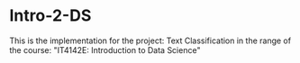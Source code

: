 # Intro-2-DS
This is the implementation for the project: Text Classification 
in the range of the course: "IT4142E: Introduction to Data Science"
